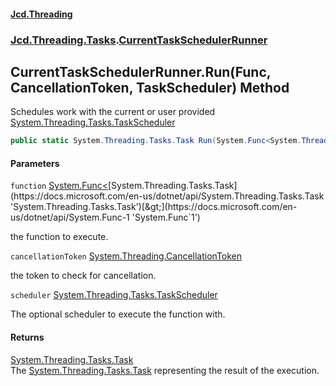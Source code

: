 #### [Jcd.Threading](index.md 'index')
### [Jcd.Threading.Tasks](Jcd.Threading.Tasks.md 'Jcd.Threading.Tasks').[CurrentTaskSchedulerRunner](CurrentTaskSchedulerRunner.md 'Jcd.Threading.Tasks.CurrentTaskSchedulerRunner')

## CurrentTaskSchedulerRunner.Run(Func<Task>, CancellationToken, TaskScheduler) Method

Schedules work with the current or user provided [System.Threading.Tasks.TaskScheduler](https://docs.microsoft.com/en-us/dotnet/api/System.Threading.Tasks.TaskScheduler 'System.Threading.Tasks.TaskScheduler')

```csharp
public static System.Threading.Tasks.Task Run(System.Func<System.Threading.Tasks.Task?> function, System.Threading.CancellationToken cancellationToken, System.Threading.Tasks.TaskScheduler? scheduler=null);
```
#### Parameters

<a name='Jcd.Threading.Tasks.CurrentTaskSchedulerRunner.Run(System.Func_System.Threading.Tasks.Task_,System.Threading.CancellationToken,System.Threading.Tasks.TaskScheduler).function'></a>

`function` [System.Func&lt;](https://docs.microsoft.com/en-us/dotnet/api/System.Func-1 'System.Func`1')[System.Threading.Tasks.Task](https://docs.microsoft.com/en-us/dotnet/api/System.Threading.Tasks.Task 'System.Threading.Tasks.Task')[&gt;](https://docs.microsoft.com/en-us/dotnet/api/System.Func-1 'System.Func`1')

the function to execute.

<a name='Jcd.Threading.Tasks.CurrentTaskSchedulerRunner.Run(System.Func_System.Threading.Tasks.Task_,System.Threading.CancellationToken,System.Threading.Tasks.TaskScheduler).cancellationToken'></a>

`cancellationToken` [System.Threading.CancellationToken](https://docs.microsoft.com/en-us/dotnet/api/System.Threading.CancellationToken 'System.Threading.CancellationToken')

the token to check for cancellation.

<a name='Jcd.Threading.Tasks.CurrentTaskSchedulerRunner.Run(System.Func_System.Threading.Tasks.Task_,System.Threading.CancellationToken,System.Threading.Tasks.TaskScheduler).scheduler'></a>

`scheduler` [System.Threading.Tasks.TaskScheduler](https://docs.microsoft.com/en-us/dotnet/api/System.Threading.Tasks.TaskScheduler 'System.Threading.Tasks.TaskScheduler')

The optional scheduler to execute the function with.

#### Returns
[System.Threading.Tasks.Task](https://docs.microsoft.com/en-us/dotnet/api/System.Threading.Tasks.Task 'System.Threading.Tasks.Task')  
The [System.Threading.Tasks.Task](https://docs.microsoft.com/en-us/dotnet/api/System.Threading.Tasks.Task 'System.Threading.Tasks.Task') representing the result of the execution.